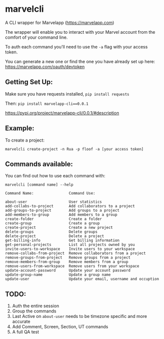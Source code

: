 # marvelcli

A CLI wrapper for Marvelapp (https://marvelapp.com)

The wrapper will enable you to interact with your Marvel
account from the comfort of your command line.

To auth each command you'll need to use the `-a` flag with
your access token.

You can generate a new one or find the one you have
already set up here: https://marvelapp.com/oauth/devtoken

## Getting Set Up:

Make sure you have requests installed, `pip install requests`

Then:
`pip install marvelapp-cli==0.0.1`

https://pypi.org/project/marvelapp-cli/0.0.1/#description

## Example:

To create a project:

	marvelcli create-project -n Rua -p floof -a [your access token]

## Commands available:

You can find out how to use each command with:

	marvelcli [command name] --help

	Command Name:                Command Use:

	about-user                   User statistics
	add-collabs-to-project       Add collaborators to a project
	add-groups-to-project        Add groups to a project
	add-members-to-group         Add members to a group
	create-folder                Create a folder
	create-group                 Create a group
	create-project               Create a new project
	delete-groups                Delete groups
	delete-project               Delete a project
	get-billing-info             Get billing information
	get-personal-projects        List all projects owned by you
	invite-users-to-workspace    Invite users to your workspace
	remove-collabs-from-project  Remove collaborators from a project
	remove-groups-from-project   Remove groups from a project
	remove-members-from-group    Remove members from a group
	remove-users-from-workspace  Remove users from your workspace
	update-account-password      Update your account password
	update-group-name            Update a group name
	update-user                  Update your email, username and occuption

## TODO:

1. Auth the entire session
2. Group the commands
3. Last Active on `about-user` needs to be timezone specific and more accurate
4. Add Comment, Screen, Section, UT commands
5. A full QA test
